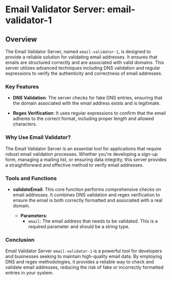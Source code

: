 # Email Validator Server: email-validator-1

## Overview

The Email Validator Server, named `email-validator-1`, is designed to provide a reliable solution for validating email addresses. It ensures that emails are structured correctly and are associated with valid domains. This server utilizes advanced techniques including DNS validation and regular expressions to verify the authenticity and correctness of email addresses.

### Key Features

- **DNS Validation**: The server checks for fake DNS entries, ensuring that the domain associated with the email address exists and is legitimate.

- **Regex Verification**: It uses regular expressions to confirm that the email adheres to the correct format, including proper length and allowed characters.

### Why Use Email Validator?

The Email Validator Server is an essential tool for applications that require robust email validation processes. Whether you're developing a sign-up form, managing a mailing list, or ensuring data integrity, this server provides a straightforward and effective method to verify email addresses.

### Tools and Functions

- **validateEmail**: This core function performs comprehensive checks on email addresses. It combines DNS validation and regex verification to ensure the email is both correctly formatted and associated with a real domain.

  - **Parameters**:
    - `email`: The email address that needs to be validated. This is a required parameter and should be a string type.

### Conclusion

Email Validator Server `email-validator-1` is a powerful tool for developers and businesses seeking to maintain high-quality email data. By employing DNS and regex methodologies, it provides a reliable way to check and validate email addresses, reducing the risk of fake or incorrectly formatted entries in your system.